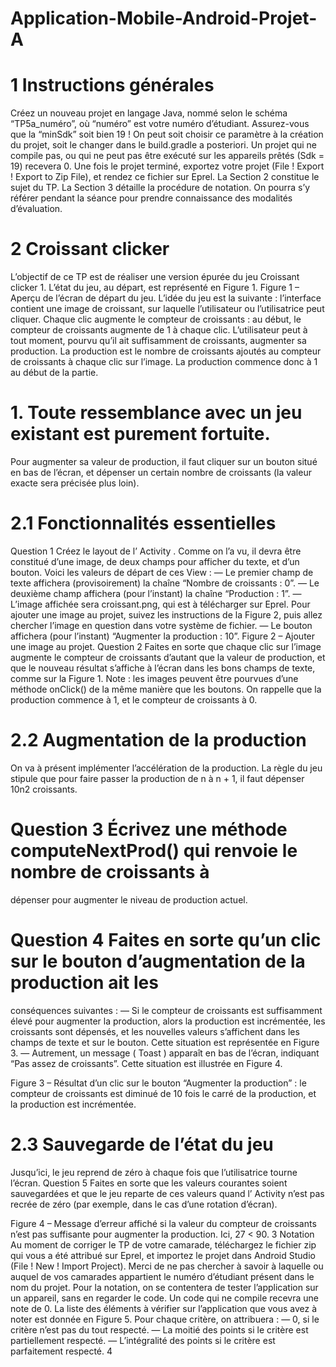 # Application-Mobile-Android-Projet-A

# 1 Instructions générales
Créez un nouveau projet en langage Java, nommé selon le schéma “TP5a_numéro”, où “numéro”
est votre numéro d’étudiant.
Assurez-vous que la “minSdk” soit bien 19 ! On peut soit choisir ce paramètre à la création du
projet, soit le changer dans le build.gradle a posteriori. Un projet qui ne compile pas, ou qui ne
peut pas être exécuté sur les appareils prêtés (Sdk = 19) recevera 0.
Une fois le projet terminé, exportez votre projet (File ! Export ! Export to Zip File), et
rendez ce fichier sur Eprel.
La Section 2 constitue le sujet du TP. La Section 3 détaille la procédure de notation. On pourra
s’y référer pendant la séance pour prendre connaissance des modalités d’évaluation.
# 2 Croissant clicker
L’objectif de ce TP est de réaliser une version épurée du jeu Croissant clicker 1. L’état du
jeu, au départ, est représenté en Figure 1.
Figure 1 – Aperçu de l’écran de départ du jeu.
L’idée du jeu est la suivante : l’interface contient une image de croissant, sur laquelle l’utilisateur
ou l’utilisatrice peut cliquer. Chaque clic augmente le compteur de croissants : au début, le
compteur de croissants augmente de 1 à chaque clic.
L’utilisateur peut à tout moment, pourvu qu’il ait suffisamment de croissants, augmenter sa
production. La production est le nombre de croissants ajoutés au compteur de croissants à
chaque clic sur l’image. La production commence donc à 1 au début de la partie.
# 1. Toute ressemblance avec un jeu existant est purement fortuite.

Pour augmenter sa valeur de production, il faut cliquer sur un bouton situé en bas de l’écran,
et dépenser un certain nombre de croissants (la valeur exacte sera précisée plus loin).
# 2.1 Fonctionnalités essentielles
Question 1 Créez le layout de l’ Activity . Comme on l’a vu, il devra être constitué d’une image,
de deux champs pour afficher du texte, et d’un bouton. Voici les valeurs de départ de ces View :
— Le premier champ de texte affichera (provisoirement) la chaîne “Nombre de croissants : 0”.
— Le deuxième champ affichera (pour l’instant) la chaîne “Production : 1”.
— L’image affichée sera croissant.png, qui est à télécharger sur Eprel. Pour ajouter une image
au projet, suivez les instructions de la Figure 2, puis allez chercher l’image en question dans
votre système de fichier.
— Le bouton affichera (pour l’instant) “Augmenter la production : 10”.
Figure 2 – Ajouter une image au projet.
Question 2 Faites en sorte que chaque clic sur l’image augmente le compteur de croissants
d’autant que la valeur de production, et que le nouveau résultat s’affiche à l’écran dans les bons
champs de texte, comme sur la Figure 1.
Note : les images peuvent être pourvues d’une méthode onClick() de la même manière que
les boutons.
On rappelle que la production commence à 1, et le compteur de croissants à 0.
# 2.2 Augmentation de la production
On va à présent implémenter l’accélération de la production. La règle du jeu stipule que pour
faire passer la production de n à n + 1, il faut dépenser 10n2 croissants.
# Question 3 Écrivez une méthode computeNextProd() qui renvoie le nombre de croissants à
dépenser pour augmenter le niveau de production actuel.
# Question 4 Faites en sorte qu’un clic sur le bouton d’augmentation de la production ait les
conséquences suivantes :
— Si le compteur de croissants est suffisamment élevé pour augmenter la production,
alors la production est incrémentée, les croissants sont dépensés, et les nouvelles valeurs
s’affichent dans les champs de texte et sur le bouton. Cette situation est représentée en
Figure 3.
— Autrement, un message ( Toast ) apparaît en bas de l’écran, indiquant “Pas assez de croissants”.
Cette situation est illustrée en Figure 4.

Figure 3 – Résultat d’un clic sur le bouton “Augmenter la production” : le compteur de
croissants est diminué de 10 fois le carré de la production, et la production est incrémentée.
# 2.3 Sauvegarde de l’état du jeu
Jusqu’ici, le jeu reprend de zéro à chaque fois que l’utilisatrice tourne l’écran.
Question 5 Faites en sorte que les valeurs courantes soient sauvegardées et que le jeu reparte de
ces valeurs quand l’ Activity n’est pas recrée de zéro (par exemple, dans le cas d’une rotation
d’écran).

Figure 4 – Message d’erreur affiché si la valeur du compteur de croissants n’est pas suffisante
pour augmenter la production. Ici, 27 < 90.
3 Notation
Au moment de corriger le TP de votre camarade, téléchargez le fichier zip qui vous a été attribué
sur Eprel, et importez le projet dans Android Studio (File ! New ! Import Project).
Merci de ne pas chercher à savoir à laquelle ou auquel de vos camarades appartient le numéro
d’étudiant présent dans le nom du projet.
Pour la notation, on se contentera de tester l’application sur un appareil, sans en regarder le
code. Un code qui ne compile recevra une note de 0.
La liste des éléments à vérifier sur l’application que vous avez à noter est donnée en Figure 5.
Pour chaque critère, on attribuera :
— 0, si le critère n’est pas du tout respecté.
— La moitié des points si le critère est partiellement respecté.
— L’intégralité des points si le critère est parfaitement respecté.
4
